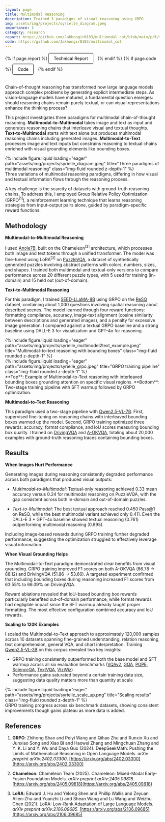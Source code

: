 ```yaml
---
layout: page
title: Multimodal Reasoning
description: Trained 3 paradigms of visual reasoning using GRPO
img: assets/img/projects/syrielle_diagram.jpeg
importance: 1
category: research
report: https://github.com/Jakhongir0103/multimodal_cot/blob/main/pdf/technical_report.pdf
code: https://github.com/Jakhongir0103/multimodal_cot
---
```


<!-- Project Links/Buttons -->
<div class="links" style="margin-bottom: 2rem;">
  {% if page.report %}
    <a href="{{ page.report }}" class="btn btn-primary btn-sm" role="button" target="_blank" style="background-color: white !important; border: 1px solid black !important; color: black !important; padding: 8px 16px; border-radius: 4px; text-decoration: none; display: inline-block; margin-right: 10px; box-shadow: 0 2px 4px rgba(0,0,0,0.1);">
      <i class="fas fa-file-pdf"></i> Technical Report
    </a>
  {% endif %}
  {% if page.code %}
    <a href="{{ page.code }}" class="btn btn-primary btn-sm" role="button" target="_blank" style="background-color: white !important; border: 1px solid black !important; color: black !important; padding: 8px 16px; border-radius: 4px; text-decoration: none; display: inline-block; margin-right: 10px; box-shadow: 0 2px 4px rgba(0,0,0,0.1);">
      <i class="fab fa-github"></i> Code
    </a>
  {% endif %}
</div>

Chain-of-thought reasoning has transformed how large language models approach complex problems by generating explicit intermediate steps. As vision-language models have matured, a fundamental question emerges: should reasoning chains remain purely textual, or can visual representations enhance the thinking process?

This project investigates three paradigms for multimodal chain-of-thought reasoning. **Multimodal-to-Multimodal** takes image and text as input and generates reasoning chains that interleave visual and textual thoughts. **Text-to-Multimodal** starts with text alone but produces multimodal reasoning chains including generated images. **Multimodal-to-Text** processes image and text inputs but constrains reasoning to textual chains enriched with visual grounding elements like bounding boxes.

<div class="row">
    <div class="col-sm mt-3 mt-md-0">
        {% include figure.liquid loading="eager" path="assets/img/projects/syrielle_diagram.jpeg" title="Three paradigms of multimodal reasoning" class="img-fluid rounded z-depth-1" %}
    </div>
</div>
<div class="caption">
    Three variations of multimodal reasoning paradigms, differing in how visual and textual information flows through the reasoning process.
</div>

A key challenge is the scarcity of datasets with ground-truth reasoning chains. To address this, I employed Group Relative Policy Optimization (GRPO$^{[1]}$), a reinforcement learning technique that learns reasoning strategies from input-output pairs alone, guided by paradigm-specific reward functions.

## Methodology

**Multimodal-to-Multimodal Reasoning**

I used [Anole7B](https://huggingface.co/GAIR/Anole-7b-v0.1), built on the Chameleon$^{[2]}$ architecture, which processes both image and text tokens through a unified transformer. The model was fine-tuned using LoRA$^{[3]}$ on [PuzzleVQA](https://huggingface.co/datasets/declare-lab/PuzzleVQA), a dataset of synthetically generated puzzles involving abstract patterns with colors, numbers, sizes, and shapes. I trained both multimodal and textual-only versions to compare performance across 20 different puzzle types, with 5 used for training (in-domain) and 15 held out (out-of-domain).

**Text-to-Multimodal Reasoning**

For this paradigm, I trained [SEED-LLaMA-8B](https://huggingface.co/AILab-CVC/seed-llama-8b-sft) using GRPO on the [ReSQ](https://huggingface.co/datasets/tasksource/ReSQ) dataset, containing about 1,000 questions involving spatial reasoning about described scenes. The model learned through four reward functions: formatting compliance, accuracy, image-text alignment (cosine similarity between descriptions and generated images), and a penalty for excessive image generation. I compared against a textual GRPO baseline and a strong baseline using DALL-E 3 for visualization and GPT-4o for reasoning.

<div class="row justify-content-center">
  <div class="col-10 col-md-8 mt-3">
    {% include figure.liquid loading="eager" path="assets/img/projects/syrielle_multimodel2text_example.jpeg" title="Multimodal-to-text reasoning with bounding boxes" class="img-fluid rounded z-depth-1" %}
  </div>
  <div class="col-10 col-md-8 mt-3">
    {% include figure.liquid loading="eager" path="assets/img/projects/syrielle_grpo.jpeg" title="GRPO training pipeline" class="img-fluid rounded z-depth-1" %}
  </div>
</div>

<div class="caption text-center mt-2">
  **Top**: Example of Multimodal-to-Text reasoning with interleaved bounding boxes grounding attention on specific visual regions.  
  **Bottom**: Two-stage training pipeline with SFT warmup followed by GRPO optimization.
</div>

**Multimodal-to-Text Reasoning**

This paradigm used a two-stage pipeline with [Qwen2.5-VL-7B](https://huggingface.co/Qwen/Qwen2.5-VL-7B-Instruct). First, supervised fine-tuning on reasoning chains with interleaved bounding boxes warmed up the model. Second, GRPO training optimized three rewards: accuracy, format compliance, and IoU scores measuring bounding box quality. I trained on [DrivingVQA](https://huggingface.co/datasets/EPFL-DrivingVQA/DrivingVQA) and [A-OKVQA](https://huggingface.co/datasets/HuggingFaceM4/A-OKVQA), totaling about 20,000 examples with ground-truth reasoning traces containing bounding boxes.

## Results

**When Images Hurt Performance**

Generating images during reasoning consistently degraded performance across both paradigms that produced visual outputs:

- *Multimodal-to-Multimodal*: Textual-only reasoning achieved 0.33 mean accuracy versus 0.24 for multimodal reasoning on PuzzleVQA, with the gap consistent across both in-domain and out-of-domain puzzles.

- *Text-to-Multimodal*: The best textual approach reached 0.450 Pass@1 on ReSQ, while the best multimodal variant achieved only 0.411. Even the DALL-E 3 + GPT-4o baseline showed textual reasoning (0.761) outperforming multimodal reasoning (0.695).

Including image-based rewards during GRPO training further degraded performance, suggesting the optimization struggled to effectively leverage visual information.

**When Visual Grounding Helps**

The Multimodal-to-Text paradigm demonstrated clear benefits from visual grounding. GRPO training improved F1 scores on both A-OKVQA (86.78 → 88.12) and DrivingVQA (51.86 → 53.60). A targeted experiment confirmed that including bounding boxes during reasoning increased F1 scores from 63.55% to 66.09% on DrivingVQA.

Reward ablations revealed that IoU-based bounding box rewards particularly benefited out-of-domain performance, while format rewards had negligible impact since the SFT warmup already taught proper formatting. The most effective configuration combined accuracy and IoU rewards.

**Scaling to 120K Examples**

I scaled the Multimodal-to-Text approach to approximately 120,000 samples across 10 datasets spanning fine-grained understanding, relation reasoning, text comprehension, general VQA, and chart interpretation. Training [Qwen2.5-VL-3B](https://huggingface.co/Qwen/Qwen2.5-VL-3B-Instruct) on this corpus revealed two key insights:

- GRPO training consistently outperformed both the base model and SFT warmup across all six evaluation benchmarks ([VQAv2](https://huggingface.co/datasets/HuggingFaceM4/VQAv2), [GQA](https://cs.stanford.edu/people/dorarad/gqa/about.html), [POPE](https://huggingface.co/datasets/lmms-lab/POPE), [ScienceQA](https://scienceqa.github.io/), [TextVQA](https://textvqa.org/), [VizWiz](https://vizwiz.org/tasks-and-datasets/vqa/))
- Performance gains saturated beyond a certain training data size, suggesting data quality matters more than quantity at scale

<div class="row">
    <div class="col-sm mt-3 mt-md-0">
        {% include figure.liquid loading="eager" path="assets/img/projects/syrielle_scale_up.png" title="Scaling results" class="img-fluid rounded z-depth-1" %}
    </div>
</div>
<div class="caption">
    GRPO training progress across six benchmark datasets, showing consistent improvements though gains plateau as more data is added.
</div>

## References

1. **GRPO**: Zhihong Shao and Peiyi Wang and Qihao Zhu and Runxin Xu and Junxiao Song and Xiao Bi and Haowei Zhang and Mingchuan Zhang and Y. K. Li and Y. Wu and Daya Guo (2024). DeepSeekMath: Pushing the Limits of Mathematical Reasoning in Open Language Models. *arXiv preprint arXiv:2402.03300*. [https://arxiv.org/abs/2402.03300](https://arxiv.org/abs/2402.03300)

2. **Chameleon**: Chameleon Team (2025). Chameleon: Mixed-Modal Early-Fusion Foundation Models. *arXiv preprint arXiv:2405.09818*. [https://arxiv.org/abs/2405.09818](https://arxiv.org/abs/2405.09818)

3. **LoRA**: Edward J. Hu and Yelong Shen and Phillip Wallis and Zeyuan Allen-Zhu and Yuanzhi Li and Shean Wang and Lu Wang and Weizhu Chen (2021). LoRA: Low-Rank Adaptation of Large Language Models. *arXiv preprint arXiv:2106.09685*. [https://arxiv.org/abs/2106.09685](https://arxiv.org/abs/2106.09685)